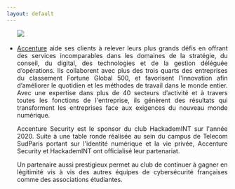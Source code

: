 ```yaml
---
layout: default
---
```


<ul>
<img src="https://cdn-api.swapcard.com/public/images/16e2e8d73d7b7f2914e1541e33e75712f554268a.jpeg" />
<br><br>
<li style="text-align: justify">
<a href="https://www.accenture.com/fr-fr/company">Accenture</a> aide ses clients à relever leurs plus grands défis en offrant des services incomparables dans les domaines de la stratégie, du conseil, du digital, des technologies et de la gestion déléguée d’opérations. Ils collaborent avec plus des trois quarts des entreprises du classement Fortune Global 500, et favorisent l'innovation afin d’améliorer le quotidien et les méthodes de travail dans le monde entier. Avec une expertise dans plus de 40 secteurs d’activité et à travers toutes les fonctions de l'entreprise, ils génèrent des résultats qui transforment les entreprises face aux exigences du nouveau monde numérique.

Accenture Security est le sponsor du club HackademINT sur l'année 2020. Suite à une table ronde réalisée au sein du campus de Telecom SudParis portant sur l'identité numérique et la vie privée, Accenture Security et HackademINT ont officialisé leur partenariat.

Un partenaire aussi prestigieux permet au club de continuer à gagner en légitimité vis à vis des autres équipes de cybersécurité françaises comme des associations étudiantes.
</li>
</ul>
